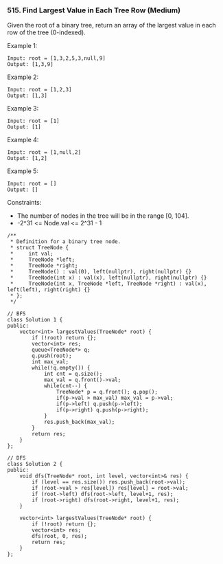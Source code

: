 ### 515. Find Largest Value in Each Tree Row (Medium)

Given the root of a binary tree, return an array of the largest value in each row of the tree (0-indexed).

Example 1:

```
Input: root = [1,3,2,5,3,null,9]
Output: [1,3,9]
```
Example 2:

```
Input: root = [1,2,3]
Output: [1,3]
```
Example 3:

```
Input: root = [1]
Output: [1]
```
Example 4:

```
Input: root = [1,null,2]
Output: [1,2]
```
Example 5:

```
Input: root = []
Output: []
```

Constraints:

- The number of nodes in the tree will be in the range [0, 104].
- -2^31 <= Node.val <= 2^31 - 1

```
/**
 * Definition for a binary tree node.
 * struct TreeNode {
 *     int val;
 *     TreeNode *left;
 *     TreeNode *right;
 *     TreeNode() : val(0), left(nullptr), right(nullptr) {}
 *     TreeNode(int x) : val(x), left(nullptr), right(nullptr) {}
 *     TreeNode(int x, TreeNode *left, TreeNode *right) : val(x), left(left), right(right) {}
 * };
 */

// BFS
class Solution 1 {
public:
    vector<int> largestValues(TreeNode* root) {
        if (!root) return {};
        vector<int> res;
        queue<TreeNode*> q;
        q.push(root);
        int max_val;
        while(!q.empty()) {
            int cnt = q.size();
            max_val = q.front()->val;
            while(cnt--) {
                TreeNode* p = q.front(); q.pop();
                if(p->val > max_val) max_val = p->val;
                if(p->left) q.push(p->left);
                if(p->right) q.push(p->right);
            }
            res.push_back(max_val);
        }
        return res;
    }
};

// DFS
class Solution 2 {
public:
    void dfs(TreeNode* root, int level, vector<int>& res) {
        if (level == res.size()) res.push_back(root->val);
        if (root->val > res[level]) res[level] = root->val;
        if (root->left) dfs(root->left, level+1, res);
        if (root->right) dfs(root->right, level+1, res);
    }
    
    vector<int> largestValues(TreeNode* root) {
        if (!root) return {};
        vector<int> res;
        dfs(root, 0, res);
        return res;
    }
};
```
